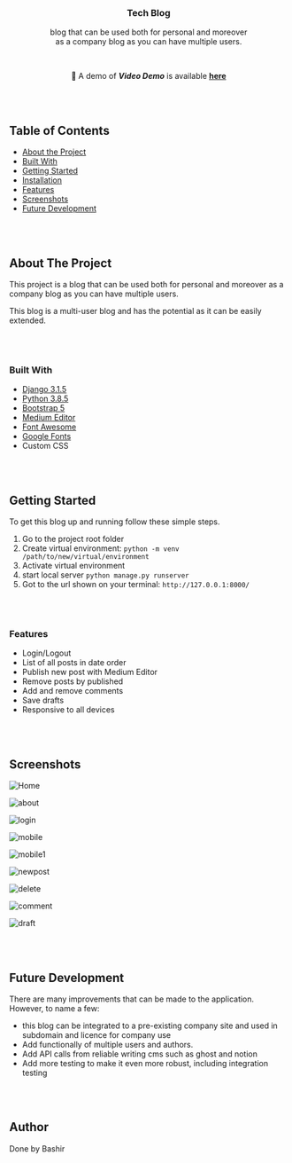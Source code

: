 <br />
<p align="center">
  <h3 align="center">Tech Blog</h3>
  <p align="center">
    blog that can be used both for personal and 
    moreover <br>as a company blog as you can have multiple users.
  </p>
</p>

<br>
</h2> 

<p align="center" 

:rocket: A demo of ***Video Demo*** is available  <ins> [**here**](https://drive.google.com/file/d/1iR-zAYz3vrjU6UV1_VyRQ_L72HHvmSbd/view?usp=sharing) </ins> 


<br>
<br>

## Table of Contents

* [About the Project](#about-the-project)
* [Built With](#built-with)
* [Getting Started](#getting-started)
* [Installation](#installation)
* [Features](#Features)
* [Screenshots](#Screenshots)
* [Future Development](#Future-Development)

<br>
<br>

## About The Project

This project is a blog that can be used both for personal and moreover as a company blog as you can have multiple users. 

This blog is a multi-user blog and has the potential as it can be easily extended. 

<br>
<br>

### Built With

* [Django 3.1.5](https://docs.djangoproject.com/en/3.1/releases/3.1.5/)
* [Python 3.8.5](https://www.python.org/downloads/release/python-385/)
* [Bootstrap 5](https://getbootstrap.com/docs/5.0/getting-started/introduction/)
* [Medium Editor](https://github.com/yabwe/medium-editor)
* [Font Awesome](https://fontawesome.com/)
* [Google Fonts](https://fonts.google.com/)
* Custom CSS

<br>
<br>


## Getting Started

To get this blog up and running follow these simple steps.

1. Go to the project root folder 
2. Create virtual environment:
`python -m venv /path/to/new/virtual/environment`
3. Activate virtual environment 
4. start local server
`python manage.py runserver`
5. Got to the url shown on your terminal:
`http://127.0.0.1:8000/`

<br>
<br>

### Features

* Login/Logout 
* List of all posts in date order
* Publish new post with Medium Editor
* Remove posts by published
* Add and remove comments 
* Save drafts 
* Responsive to all devices  

<br>
<br>

## Screenshots

![Home](images/home.png "Home")

![about](images/about.png "about")

![login](images/login.png "login")

![mobile](images/mobile.png "mobile")

![mobile1](images/mobile1.png "mobile1")

![newpost](images/newpost.png "newpost")

![delete](images/delete.png "delete")

![comment](images/comment.png "comment")

![draft](images/draft.png "draft")

<br>
<br>

## Future Development
There are many improvements that can be made to the application. However, to name a few:
* this blog can be integrated to a pre-existing company site and used in subdomain and licence for company use
* Add functionally of multiple users and authors.
* Add API calls from reliable writing cms such as ghost and notion 
* Add more testing to make it even more robust, including integration testing
<br>
<br>

## Author

Done by Bashir
